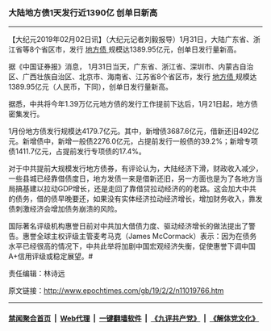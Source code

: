 ### 大陆地方债1天发行近1390亿 创单日新高
------------------------

<p>
 【大纪元2019年02月02日讯】（大纪元记者刘毅报导）1月31日，大陆广东省、浙江省等8个省区市，发行
 <a href="http://www.epochtimes.com/gb/tag/%E5%9C%B0%E6%96%B9%E5%80%BA.html">
  地方债
 </a>
 规模达1389.95亿元，创单日发行量新高。
</p>
<p>
 据《中国证券报》消息， 1月31日当天，广东省、浙江省、深圳市、内蒙古自治区、广西壮族自治区、北京市、海南省、江苏省8个省区市，发行
 <a href="http://www.epochtimes.com/gb/tag/%E5%9C%B0%E6%96%B9%E5%80%BA.html">
  地方债
 </a>
 规模达1389.95亿元（人民币，下同），创单日发行量新高。
</p>
<p>
 据悉，中共将今年1.39万亿元地方债的发行工作提前下达后，1月21日起，地方债密集发行。
</p>
<p>
 1月份地方债发行规模达4179.7亿元。其中，新增债3687.6亿元，借新还旧492亿元。新增债中，新增一般债2276.0亿元，占提前发行一般债的39.2%；新增专项债1411.7亿元，占提前发行专项债的17.4%。
</p>
<p>
 对于中共提前大规模发行地方债券，有评论认为，大陆经济下滑，财政收入减少，一些县城已经靠借债度日，地方发债一来是借新还旧，另一方面也是为了各地方当局搞基建以拉动GDP增长，还是走回了靠借贷拉动经济的的老路。这会加大中共的债务，借的债早晚要还，如果没有实体经济拉动经济增长，增加财务收入，靠发债刺激经济会增加债务崩溃的风险。
</p>
<p>
 国际著名评级机构惠誉日前对中共加大借债力度、驱动经济增长的做法提出了警告。惠誉全球主权评级主管麦考马克（James McCormack）表示：因为在债务水平已经很高的情况下，中共此举将加剧中国宏观经济失衡，促使惠誉下调中国A+信用评级或稳定展望。#
</p>
<p>
 责任编辑：林诗远
</p>

原文链接：http://www.epochtimes.com/gb/19/2/2/n11019766.htm


------------------------
#### [禁闻聚合首页](https://github.com/gfw-breaker/banned-news/blob/master/README.md) &nbsp;|&nbsp; [Web代理](https://github.com/gfw-breaker/open-proxy/blob/master/README.md) &nbsp;|&nbsp; [一键翻墙软件](https://github.com/gfw-breaker/nogfw/blob/master/README.md) &nbsp;|&nbsp; [《九评共产党》](https://github.com/gfw-breaker/9ping.md/blob/master/README.md#九评之一评共产党是什么) &nbsp;|&nbsp; [《解体党文化》](https://github.com/gfw-breaker/jtdwh.md/blob/master/README.md#绪论)